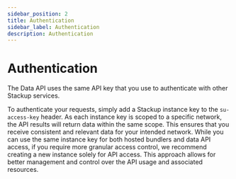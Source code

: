 ```yaml
---
sidebar_position: 2
title: Authentication
sidebar_label: Authentication
description: Authentication
---
```


# Authentication

The Data API uses the same API key that you use to authenticate with other Stackup services.

To authenticate your requests, simply add a Stackup instance key to the
`su-access-key` header. As each instance key is scoped to a specific network,
the API results will return data within the same scope.
This ensures that you receive consistent and relevant data for your
intended network. While you can use the same instance key for both hosted
bundlers and data API access, if you require more granular access control,
we recommend creating a new instance solely for API access.
This approach allows for better management and control over the API usage and
associated resources.
